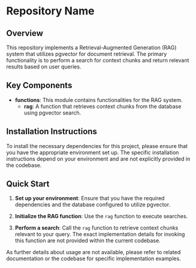 # Repository Name

## Overview

This repository implements a Retrieval-Augmented Generation (RAG) system that utilizes pgvector for document retrieval. The primary functionality is to perform a search for context chunks and return relevant results based on user queries.

## Key Components

- **functions**: This module contains functionalities for the RAG system.
  - **rag**: A function that retrieves context chunks from the database using pgvector search.

## Installation Instructions

To install the necessary dependencies for this project, please ensure that you have the appropriate environment set up. The specific installation instructions depend on your environment and are not explicitly provided in the codebase.

## Quick Start

1. **Set up your environment**: Ensure that you have the required dependencies and the database configured to utilize pgvector.

2. **Initialize the RAG function**: Use the `rag` function to execute searches.
   
3. **Perform a search**: Call the `rag` function to retrieve context chunks relevant to your query. The exact implementation details for invoking this function are not provided within the current codebase.

As further details about usage are not available, please refer to related documentation or the codebase for specific implementation examples.